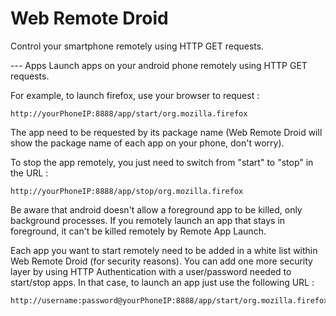 # Web Remote Droid

Control your smartphone remotely using HTTP GET requests.

--- Apps
Launch apps on your android phone remotely using HTTP GET requests.

For example, to launch firefox, use your browser to request :
```
http://yourPhoneIP:8888/app/start/org.mozilla.firefox
```

The app need to be requested by its package name (Web Remote Droid will show the package name of each app on your phone, don't worry).

To stop the app remotely, you just need to switch from "start" to "stop" in the URL :
```
http://yourPhoneIP:8888/app/stop/org.mozilla.firefox
```

Be aware that android doesn't allow a foreground app to be killed, only background processes. If you remotely launch an app that stays in foreground, it can't be killed remotely by Remote App Launch.

Each app you want to start remotely need to be added in a white list within Web Remote Droid (for security reasons). You can add one more security layer by using HTTP Authentication with a user/password needed to start/stop apps. In that case, to launch an app just use the following URL :
```
http://username:password@yourPhoneIP:8888/app/start/org.mozilla.firefox
```
